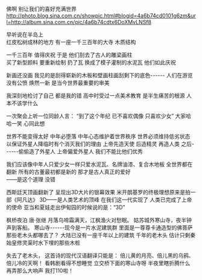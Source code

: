 佛啊 别让我们的喜好充满世界
http://photo.blog.sina.com.cn/showpic.html#blogid=4a6b74cd0101g6zm&url=http://album.sina.com.cn/pic/4a6b74cdtx6DoXMvLNSf8
 
早听说在半岛上  
红皮松树成林的地方
有一座一千三百年的大寺
木质结构
 
一千三百年  值得庆祝
于是  他们刮去了古人的雕梁画柱    
买了新型颜料  要重新绘制
扔了瓦   换成了模子灌制的水泥瓦 
他们如此庆祝
 
新画还没画
我见的是刮得崭新的木板和壁画柱画刮剩下的底色------
人们在游览  没有公愤
焕然一新   是当今世界最重要的审美 
 
我深刻地检讨了自己  都是我的错
高中时受过一点美术教育  是半生痛苦的根源
人  本不该学什么  
 
一次聚会上听一位同龄人言：
“到了这个年纪  已不喜欢偶像  只喜欢少女”
大家哈哈一笑  心同此想 
 
世界不能变得太好  中年必堕落   中年心态维护着世界秩序 
世界必须维持低劣状态  以保证外星人降临时有个消灭我们的理由
上帝先造天使 后造精灵  再造人类  之后------偷偷造了外星人
上帝偏爱外星人  我们不能比他们优秀
   
我们应该像中年人只爱少女一样只爱水泥瓦、名牌油漆、复合木地板
全世界都在翻新
所有的古董最初都是新的  那才是古人真正的爱好   
——是这个道理  没错
 
西斯廷天顶画翻新了  呈现出3D大片的银幕效果
米开朗基罗的终极理想原来是拍一部《阿凡达》
3D——是人类艺术的顶峰 
在我们这一代实现了
人类已完成了上帝的使命 
亚当和夏娃走出伊甸园的时候说的是：“3D”
 
 
枫桥夜泊   唐·张继   月落乌啼霜满天，江枫渔火对愁眠。 姑苏城外寒山寺，夜半钟声到客船。  寒山寺------现今是一片水泥建筑群  里面是一尊尊卡通造型的佛菩萨
那些老木头都哪去了？
大陆已没有一座千年以上的建筑 
千年的老木头  估计只剩秦始皇修灵渠时水下埋的那些木桩
 
失去了老木头，  这首诗的现代汉语翻译只能是：
倍儿黄的月亮、倍儿黑的乌鸦、倍儿冷的天啊！
看韩剧看得不想睡觉
立交桥下面的寒山寺呀  半夜里瞎折腾什么  再弄那么大响声  我打110啦！
 
 
 
 
 
 
 
 
 
